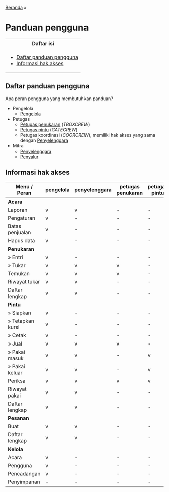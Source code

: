 <title>Panduan pengguna | Cara Simera</title>

[Beranda](..) &raquo;
# Panduan pengguna

<table>
<tr><th>Daftar isi</th></tr>
<tr><td>

- [Daftar panduan pengguna](#daftar-panduan-pengguna)
- [Informasi hak akses](#informasi-hak-akses)

</td></tr>
</table>

## Daftar panduan pengguna
Apa peran pengguna yang membutuhkan panduan?

- Pengelola
  - [Pengelola](pengelola)
- Petugas
  - [Petugas penukaran](petugas_penukaran) (_TBOXCREW_)
  - [Petugas pintu](petugas_pintu) (_GATECREW_)
  - Petugas koordinasi (_COORCREW_), memiliki hak akses yang sama dengan [Penyelenggara](penyelenggara)
- Mitra
  - [Penyelenggara](penyelenggara)
  - [Penyalur](penyalur)

## Informasi hak akses

| Menu / Peran | pengelola | penyelenggara | petugas penukaran | petugas pintu | penyalur |
| ----------------- | - | - | - | - | - |
| **Acara**         |
| Laporan           | v | v | - | - | - |
| Pengaturan        | v | - | - | - | - |
| Batas penjualan   | v | - | - | - | - |
| Hapus data        | v | - | - | - | - |
| **Penukaran**     |
| » Entri           | v | - | - | - | v |
| » Tukar           | v | v | v | - | v |
| Temukan           | v | v | v | - | - |
| Riwayat tukar     | v | v | - | - | - |
| Daftar lengkap    | v | v | - | - | v |
| **Pintu**         |
| » Siapkan         | v | - | - | - | - |
| » Tetapkan kursi  | v | - | - | - | - |
| » Cetak           | v | - | - | - | - |
| » Jual            | v | v | v | - | - |
| » Pakai masuk     | v | v | - | v | - |
| » Pakai keluar    | v | v | - | v | - |
| Periksa           | v | v | v | v | - |
| Riwayat pakai     | v | v | - | - | - |
| Daftar lengkap    | v | v | - | - | - |
| **Pesanan**       |
| Buat              | v | v | - | - | v |
| Daftar lengkap    | v | v | - | - | v |
| **Kelola**        |
| Acara             | v | - | - | - | - |
| Pengguna          | v | - | - | - | - |
| Pencadangan       | v | - | - | - | - |
| Penyimpanan       | - | - | - | - | - |


